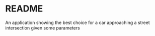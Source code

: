 # README #

An application showing the best choice for a car approaching a street intersection given some parameters
